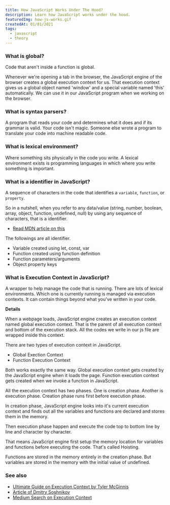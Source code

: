 ```yaml
---
title: How JavaScript Works Under The Hood?
description: Learn how JavaScript works under the hood.
featuredImg: how-js-works.gif
createdAt: 01/01/2021
tags:
  - javascript
  - theory
---
```


### What is global?

Code that aren't inside a function is global.

Whenever we're opening a tab in the browser, the JavaScript engine of the browser creates a global execution context for us. That execution context gives us a global object named 'window' and a special variable named 'this' automatically. We can use it in our JavaScript program when we working on the browser.

### What is syntax parsers?

A program that reads your code and determines what it does and if its grammar is valid. Your code isn't magic. Someone else wrote a program to translate your code into machine readable code.

### What is lexical environment?

Where something sits physically in the code you write. A lexical environment exists is programming languages in which where you write something is important.

### What is a identifier in JavaScript?

A sequence of characters in the code that identifies a `variable`, `function`, or `property`.

So in a nutshell, when you refer to any data/value (string, number, boolean, array, object, function, undefined, null) by using any sequence of characters, that is a identifier.

- [Read MDN article on this](https://developer.mozilla.org/en-US/docs/Glossary/Identifier)

The followings are all identifier.

- Variable created using let, const, var
- Function created using function definition
- Function parameters/arguments
- Object property keys

### What is Execution Context in JavaScript?

A wrapper to help manage the code that is running. There are lots of lexical environments. Which one is currently running is managed via execution contexts. It can contain things beyond what you've written in your code.

**Details**

When a webpage loads, JavaScript engine creates an execution context named global execution context. That is the parent of all execution context and bottom of the execution stack. All the codes we write in our js file are wrapped inside this context.

There are two types of execution context in JavaScript.

- Global Exection Context
- Function Execution Context

Both works exactly the same way. Global execution context gets created by the JavaScript engine when it loads the page. Function execution context gets created when we invoke a function in JavaScript.

All the execution context has two phases. One is creation phase. Another is execution phase. Creation phase runs first before execution phase.

In creation phase, JavaScript engine looks into it's current execution context and finds out all the variables and functions are declared and stores them in the memory.

Then execution phase happen and execute the code top to bottom line by line and character by character.

That means JavaScript engine first setup the memory location for variables and functions before executing the code. That's called Hoisting.

Functions are stored in the memory entirely in the creation phase. But variables are stored in the memory with the initial value of undefined.

### See also

- [Ultimate Guide on Execution Context by Tyler McGinnis](https://tylermcginnis.com/ultimate-guide-to-execution-contexts-hoisting-scopes-and-closures-in-javascript/)
- [Article of Dmitry Soshnikov](http://dmitrysoshnikov.com/ecmascript/chapter-1-execution-contexts/)
- [Medium Search on Execution Context](https://medium.com/search?q=Execution%20Context)
